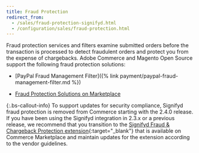 ```yaml
---
title: Fraud Protection
redirect_from:
  - /sales/fraud-protection-signifyd.html
  - /configuration/sales/fraud-protection.html
---
```


Fraud protection services and filters examine submitted orders before the transaction is processed to detect fraudulent orders and protect you from the expense of chargebacks. Adobe Commerce and Magento Open Source support the following fraud protection solutions:

- [PayPal Fraud Management Filter]({% link payment/paypal-fraud-management-filter.md %})

- [Fraud Protection Solutions on Marketplace][1]

{:.bs-callout-info}
To support updates for security compliance, Signifyd fraud protection is removed from Commerce starting with the 2.4.0 release. If you have been using the Signifyd integration in 2.3.x or a previous release, we recommend that you transition to the [Signifyd Fraud & Chargeback Protection extension](https://marketplace.magento.com/signifyd-module-connect.html){:target="_blank"} that is available on Commerce Marketplace and maintain updates for the extension according to the vendor guidelines.

[1]: https://marketplace.magento.com/catalogsearch/result?q=fraud%20protection
